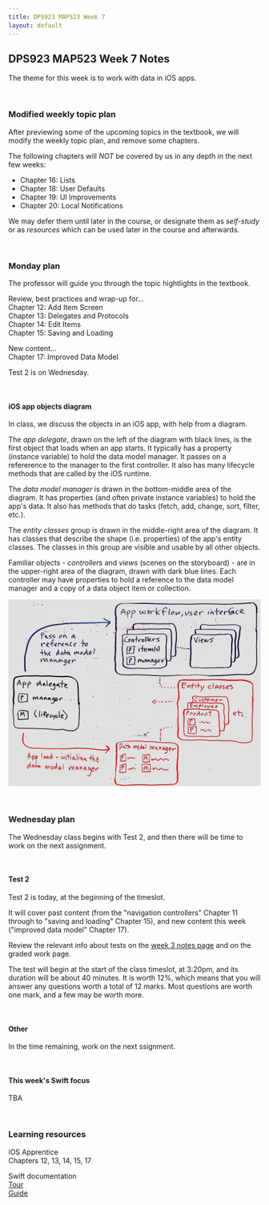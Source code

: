 ```yaml
---
title: DPS923 MAP523 Week 7
layout: default
---
```


## DPS923 MAP523 Week 7 Notes

The theme for this week is to work with data in iOS apps. 

<br>

### Modified weekly topic plan

After previewing some of the upcoming topics in the textbook, we will modify the weekly topic plan, and remove some chapters. 

The following chapters will *NOT* be covered by us in any depth in the next few weeks:
* Chapter 16: Lists  
* Chapter 18: User Defaults
* Chapter 19: UI Improvements
* Chapter 20: Local Notifications  

We may defer them until later in the course, or designate them as *self-study* or as *resources* which can be used later in the course and afterwards. 

<br>

### Monday plan

The professor will guide you through the topic hightlights in the textbook. 

Review, best practices and wrap-up for...  
Chapter 12: Add Item Screen  
Chapter 13: Delegates and Protocols  
Chapter 14: Edit Items  
Chapter 15: Saving and Loading  

New content...  
Chapter 17: Improved Data Model

Test 2 is on Wednesday.

<br>

#### iOS app objects diagram

In class, we discuss the objects in an iOS app, with help from a diagram.

The *app delegate*, drawn on the left of the diagram with black lines, is the first object that loads when an app starts. It typically has a property (instance variable) to hold the data model manager. It passes on a refererence to the manager to the first controller. It also has many lifecycle methods that are called by the iOS runtime. 

The *data model manager* is drawn in the bottom-middle area of the diagram. It has properties (and often private instance variables) to hold the app's data. It also has methods that do tasks (fetch, add, change, sort, filter, etc.). 

The *entity classes* group is drawn in the middle-right area of the diagram. It has classes that describe the shape (i.e. properties) of the app's entity classes. The classes in this group are visible and usable by all other objects. 

Familiar objects - *controllers* and *views* (scenes on the storyboard) - are in the upper-right area of the diagram, drawn with dark blue lines. Each controller may have properties to hold a reference to the data model manager and a copy of a data object item or collection. 

![iOS app objects version 1](/media/ios-app-objects-v1.jpg)

<br>

### Wednesday plan

The Wednesday class begins with Test 2, and then there will be time to work on the next assignment. 

<br>

#### Test 2

Test 2 is today, at the beginning of the timeslot.

It will cover past content (from the "navigation controllers" Chapter 11 through to "saving and loading" Chapter 15), and new content this week ("improved data model" Chapter 17). 

Review the relevant info about tests on the [week 3 notes page](week03#practice-test) and on the graded work page.

The test will begin at the start of the class timeslot, at 3:20pm, and its duration will be about 40 minutes. It is worth 12%, which means that you will answer any questions worth a total of 12 marks. Most questions are worth one mark, and a few may be worth more.

<br>

#### Other

In the time remaining, work on the next ssignment.

<br>

#### This week's Swift focus

TBA

<br>

### Learning resources

iOS Apprentice  
Chapters 12, 13, 14, 15, 17

Swift documentation  
[Tour](https://docs.swift.org/swift-book/GuidedTour/GuidedTour.html)  
[Guide](https://docs.swift.org/swift-book/LanguageGuide/TheBasics.html)

<br>
